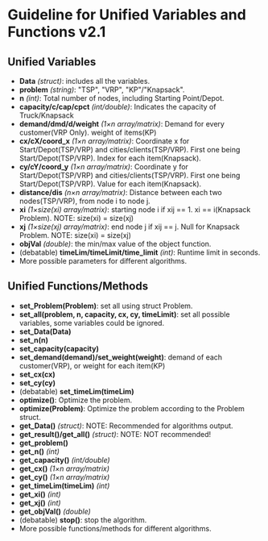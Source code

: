 # Guideline for Unified Variables and Functions v2.1

## Unified Variables
* **Data** *(struct)*: includes all the variables.
* **problem** *(string)*: "TSP", "VRP", "KP"/"Knapsack".
*  **n** *(int)*: Total number of nodes, including Starting Point/Depot.
*  **capacity/c/cap/cpct** *(int/double)*: Indicates the capacity of Truck/Knapsack
*  **demand/dmd/d/weight** *(1×n array/matrix)*: Demand for every customer(VRP Only). weight of items(KP)
* **cx/cX/coord_x** *(1×n array/matrix)*: Coordinate x for Start/Depot(TSP/VRP) and cities/clients(TSP/VRP). First one being Start/Depot(TSP/VRP). Index for each item(Knapsack).
* **cy/cY/coord_y** *(1×n array/matrix)*: Coordinate y for Start/Depot(TSP/VRP) and cities/clients(TSP/VRP). First one being Start/Depot(TSP/VRP). Value for each item(Knapsack).
* **distance/dis** *(n×n array/matrix)*: Distance between each two nodes(TSP/VRP), from node i to node j.
* **xi** *(1×size(xi) array/matrix)*: starting node i if xij == 1. xi == i(Knapsack Problem). NOTE: size(xi) = size(xj)
* **xj** *(1×size(xj) array/matrix)*: end node j if xij == j. Null for Knapsack Problem. NOTE: size(xi) = size(xj)
* **objVal** *(double)*: the min/max value of the object function.
* (debatable) **timeLim/timeLimit/time_limit** *(int)*: Runtime limit in seconds.
* More possible parameters for different algorithms.

## Unified Functions/Methods
* **set_Problem(Problem)**: set all using struct Problem.
* **set_all(problem, n, capacity, cx, cy, timeLimit)**: set all possible variables, some variables could be ignored.
* **set_Data(Data)**
* **set_n(n)** 
* **set_capacity(capacity)** 
* **set_demand(demand)/set_weight(weight)**: demand of each customer(VRP), or weight for each item(KP)
* **set_cx(cx)** 
* **set_cy(cy)** 
* (debatable) **set_timeLim(timeLim)** 
* **optimize()**: Optimize the problem.
* **optimize(Problem)**: Optimize the problem according to the Problem struct.
* **get_Data()** *(struct)*: NOTE: Recommended for algorithms output.
* **get_result()/get_all()** *(struct)*: NOTE: NOT recommended!
* **get_problem()**
* **get_n()** *(int)*
* **get_capacity()** *(int/double)*
* **get_cx()** *(1×n array/matrix)*
* **get_cy()** *(1×n array/matrix)*
* **get_timeLim(timeLim)** *(int)*
* **get_xi()** *(int)*
* **get_xj()** *(int)*
* **get_objVal()** *(double)*
* (debatable) **stop()**: stop the algorithm.
* More possible functions/methods for different algorithms.